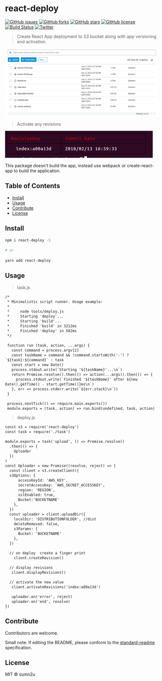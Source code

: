 # react-deploy

[![GitHub issues](https://img.shields.io/github/issues/sumn2u/react-deploy.svg)](https://github.com/sumn2u/react-deploy/issues) [![GitHub forks](https://img.shields.io/github/forks/sumn2u/react-deploy.svg)](https://github.com/sumn2u/react-deploy/network) [![GitHub stars](https://img.shields.io/github/stars/sumn2u/react-deploy.svg)](https://github.com/sumn2u/react-deploy/stargazers) [![GitHub license](https://img.shields.io/github/license/sumn2u/react-deploy.svg)](https://github.com/sumn2u/react-deploy/blob/master/LICENSE) [![Build Status](https://travis-ci.org/sumn2u/react-deploy.svg?branch=master)](https://travis-ci.org/sumn2u/react-deploy) [![Twitter](https://img.shields.io/twitter/url/https/github.com/sumn2u/react-deploy.svg?style=social)](https://twitter.com/intent/tweet?text=Wow:&url=https%3A%2F%2Fgithub.com%2Fsumn2u%2Freact-deploy)

> Create React App deployment to S3 bucket along with app versioning and activation.

![upload revisions](img/display-revisions.png)

> Activate any revisions

![show revisions](img/showrevisions.png)


This package doesn't build the app, instead use webpack or create-react-app to build the application.

## Table of Contents

- [Install](#install)
- [Usage](#usage)
- [Contribute](#contribute)
- [License](#license)

## Install

```sh
npm i react-deploy -S

# or

yarn add react-deploy

```

## Usage
> task.js
```
/*
 * Minimalistic script runner. Usage example:
 *
 *     node tools/deploy.js
 *     Starting 'deploy'...
 *     Starting 'build'...
 *     Finished 'build' in 3212ms
 *     Finished 'deploy' in 582ms
 */

 function run (task, action, ...args) {
   const command = process.argv[2]
   const taskName = command && !command.startsWith('-') ? `${task}:${command}` : task
   const start = new Date()
   process.stdout.write(`Starting '${taskName}'...\n`)
   return Promise.resolve().then(() => action(...args)).then(() => {
     process.stdout.write(`Finished '${taskName}' after ${new Date().getTime() - start.getTime()}ms\n`)
   }, err => process.stderr.write(`${err.stack}\n`))
 }

 process.nextTick(() => require.main.exports())
 module.exports = (task, action) => run.bind(undefined, task, action)
```

> deploy.js
```
const s3 = require('react-deploy')
const task = require('./task')

module.exports = task('upload', () => Promise.resolve()
  .then(() => {
    Uploader
  })
)
const Uploader = new Promise((resolve, reject) => {
  const client = s3.createClient({
  s3Options: {
      accessKeyId: 'AWS_KEY',
      secretAccessKey: 'AWS_SECRET_ACCESSKEY',
      region: 'REGION',
      sslEnabled: true,
      Bucket:'BUCKETNAME'
    },
  })
  const uploader = client.uploadDir({
    localDir: 'DISTRIBUTIONFOLDER', //dist
    deleteRemoved: false,
    s3Params: {
      Bucket: 'BUCKETNAME'
    },
  })

  // on deploy  create a finger print
    client.createRevision()

  // display revisions
   client.displayRevisions()

  // activate the new value
   client.activateRevisions('index:a00a13d')

   uploader.on('error', reject)
   uploader.on('end', resolve)
})

```


## Contribute

Contributors are welcome.

Small note: If editing the README, please conform to the [standard-readme](https://github.com/RichardLitt/standard-readme) specification.

## License

MIT © sumn2u
